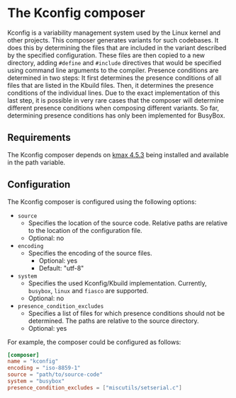 # The Kconfig composer

Kconfig is a variability management system used by the Linux kernel and other projects. This composer generates variants for such
codebases. It does this by determining the files that are included in the variant described by the specified
configuration. These files are then copied to a new directory, adding `#define` and `#include` directives that would be
specified using command line arguments to the compiler. Presence conditions are determined in two steps: It first
determines the presence conditions of all files that are listed in the Kbuild files. Then, it determines the presence
conditions of the individual lines. Due to the exact implementation of this last step, it is possible in very rare cases
that the composer will determine different presence conditions when composing different variants. So far, determining
presence conditions has only been implemented for BusyBox.

## Requirements

The Kconfig composer depends on [kmax 4.5.3](https://github.com/paulgazz/kmax) being installed and available in the path
variable.

## Configuration

The Kconfig composer is configured using the following options:

- `source`
    - Specifies the location of the source code.
      Relative paths are relative to the location of the configuration file.
    - Optional: no
- `encoding`
  - Specifies the encoding of the source files.
    - Optional: yes
    - Default: "utf-8"
- `system`
    - Specifies the used Kconfig/Kbuild implementation. Currently, `busybox`, `linux` and `fiasco` are supported.
    - Optional: no
- `presence_condition_excludes`
    - Specifies a list of files for which presence conditions should not be determined. The paths are relative to the
      source directory.
    - Optional: yes

For example, the composer could be configured as follows:

```toml
[composer]
name = "kconfig"
encoding = "iso-8859-1"
source = "path/to/source-code"
system = "busybox"
presence_condition_excludes = ["miscutils/setserial.c"]
```
